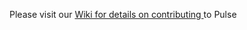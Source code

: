 Please visit our <a href="https://gitlab.kitware.com/physiology/engine/-/wikis/Contributing%20to%20Pulse"> Wiki for details on contributing </a> to Pulse

